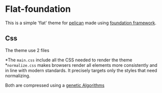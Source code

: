 Flat-foundation
=============

This is a simple 'flat' theme for [pelican](http://docs.getpelican.com/en/3.2/) made using [foundation framework](http://foundation.zurb.com).


Css
-------
The theme use 2 files

*The ``main.css`` include all the CSS needed to render the theme
*``normalize.css`` makes browsers render all elements more consistently and in line with modern standards. It precisely targets only the styles that need normalizing.

Both are compressed using a [genetic Algorithms](http://www.youtube.com/watch?v=1eBygLzCi9I)

